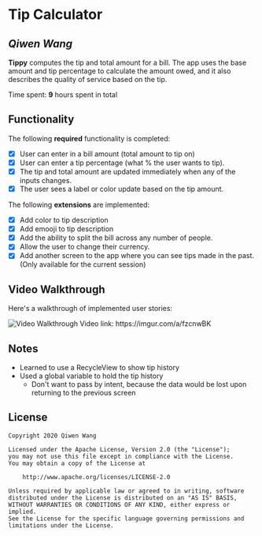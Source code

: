 # Tip Calculator 

## *Qiwen Wang*

**Tippy** computes the tip and total amount for a bill. The app uses the base amount and tip percentage to calculate the amount owed, and it also describes the quality of service based on the tip.

Time spent: **9** hours spent in total

## Functionality 

The following **required** functionality is completed:

* [X] User can enter in a bill amount (total amount to tip on)
* [X] User can enter a tip percentage (what % the user wants to tip).
* [X] The tip and total amount are updated immediately when any of the inputs changes.
* [X] The user sees a label or color update based on the tip amount. 

The following **extensions** are implemented:

* [X] Add color to tip description
* [X] Add emooji to tip description
* [X] Add the ability to split the bill across any number of people.
* [X] Allow the user to change their currency.
* [X] Add another screen to the app where you can see tips made in the past. (Only available for the current session)

## Video Walkthrough

Here's a walkthrough of implemented user stories:

<img src='https://i.imgur.com/Tu9nMjQ.gif' title='Video Walkthrough' width='' alt='Video Walkthrough' />
Video link: https://imgur.com/a/fzcnwBK

## Notes

- Learned to use a RecycleView to show tip history
- Used a global variable to hold the tip history
    - Don't want to pass by intent, because the data would be lost upon returning to the previous screen
    
## License

    Copyright 2020 Qiwen Wang

    Licensed under the Apache License, Version 2.0 (the "License");
    you may not use this file except in compliance with the License.
    You may obtain a copy of the License at

        http://www.apache.org/licenses/LICENSE-2.0

    Unless required by applicable law or agreed to in writing, software
    distributed under the License is distributed on an "AS IS" BASIS,
    WITHOUT WARRANTIES OR CONDITIONS OF ANY KIND, either express or implied.
    See the License for the specific language governing permissions and
    limitations under the License.
